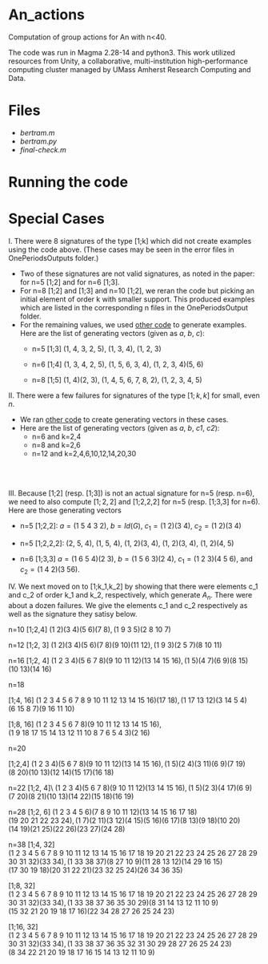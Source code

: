 # An_actions
Computation of group actions for An with n&lt;40.

The code was run in Magma 2.28-14 and python3. This work utilized resources from Unity, a collaborative, multi-institution high-performance computing cluster managed by UMass Amherst Research Computing and Data.

# Files

* *bertram.m*
* *bertram.py*
* *final-check.m*






# Running the code



# Special Cases

I. There were 8 signatures of the type [1;k] which did not create examples using the code above. (These cases may be seen in the error files in OnePeriodsOutputs folder.) 

* Two of these signatures are not valid signatures, as noted in the paper: for n=5 [1;2] and for n=6 [1;3].
* For n=8 [1;2] and [1;3] and n=10 [1;2], we reran the code but picking an initial element of order k with smaller support.  This produced examples which are listed in the corresponding n files in the OnePeriodsOutput folder.
* For the remaining values, we used [other code](https://github.com/jenpaulhus/breuer-modified) to generate examples. Here are the list of generating vectors (given as *a*, *b*, *c*):
	*  n=5 [1;3]  (1, 4, 3, 2, 5), (1, 3, 4), (1, 2, 3)

 	* n=6 [1;4]  (1, 3, 4, 2, 5), (1, 5, 6, 3, 4), (1, 2, 3, 4)(5, 6)

  	* n=8 [1;5]  (1, 4)(2, 3), (1, 4, 5, 6, 7, 8, 2), (1, 2, 3, 4, 5)
 


II. There were a few failures for signatures of the type $[1;k,k]$ for small, even $n$.

* We ran [other code](https://github.com/jenpaulhus/breuer-modified) to create generating vectors in these cases.
* Here are the list of generating vectors (given as *a*, *b*, *c1*, *c2*):
	* n=6 and k=2,4
	* n=8 and k=2,6
	* n=12 and k=2,4,6,10,12,14,20,30

<br > <br >

III. Because [1;2] (resp. [1;3]) is not an actual signature for n=5 (resp. n=6), we need to also compute $[1;2,2]$ and [1;2,2,2] for n=5 (resp. [1;3,3] for n=6).  Here are those generating vectors

* n=5 [1;2,2]: $a=(1\ 5\ 4\ 3\ 2)$, $b=Id(G)$, $c_1=(1\ 2)(3\ 4)$, $c_2=(1\ 2)(3\ 4)$

* n=5 [1;2,2,2]: (2, 5, 4),
(1, 5, 4),
(1, 2)(3, 4),
(1, 2)(3, 4),
(1, 2)(4, 5)

* n=6 [1;3,3] $a=(1\  6\  5\  4)(2 \ 3)$, $b=(1\  5\  6\  3)(2\  4)$, $c_1=(1\ 2\ 3)(4\ 5\ 6)$, and $c_2=(1\  4\ 2)(3\  5 6)$.

IV. We next moved on to [1;k_1,k_2] by showing that there were elements c_1 and c_2 of order k_1 and k_2, respectively, which generate $A_n$.  There were about a dozen failures. We give the elements c_1 and c_2 respectively as well as the signature they satisy below. 



n=10
[1;2,4]
$(1\ 2)(3\ 4)(5 \ 6)(7 \ 8), (1\ 9\ 3\ 5)(2\ 8 \ 10 \ 7)$



n=12
[1;2, 3]
$(1\ 2)(3\ 4)(5\ 6)(7\ 8)(9\ 10)(11\ 12),
(1\ 9\ 3)(2\ 5\ 7)(8\ 10\ 11)$


n=16
[1;2, 4]
$(1\  2\  3\  4)(5\  6\  7\  8)(9\  10\  11\  12)(13\  14\  15\  16),
(1\  5)(4\  7)(6\  9)(8\  15)(10\  13)(14\  16)$


n=18

[1;4, 16]
$(1\  2\  3\  4\  5\  6\  7\  8\  9\  10\  11\  12\  13\  14\  15\  16)(17\  18),
(1\  17\  13\  12)(3\  14\  5\  4)(6\  15\  8\  7)(9\  16\  11\  10)$

[1;8, 16]
$(1\  2\  3\  4\  5\  6\  7\  8)(9\  10\  11\  12\  13\  14\  15\  16),
(1\  9\  18\  17\  15\  14\  13\  12\  11\  10\  8\  7\  6\  5\  4\  3)(2\  16)$


n=20

[1;2,4]
$(1\  2\  3\  4)(5\  6\  7\  8)(9\  10\  11\  12)(13\  14\  15\  16),
(1\  5)(2\  4)(3\  11)(6\  9)(7\  19)(8\  20)(10\  13)(12\  14)(15\  17)(16\  18)$


n=22
[1;2, 4]\ 
$(1\  2\  3\  4)(5\  6\  7\  8)(9\  10\  11\  12)(13\  14\  15\  16),
(1\  5)(2\  3)(4\  17)(6\  9)(7\  20)(8\  21)(10\  13)(14\  22)(15\  18)(16\  19)$


n=28
[1;2, 6]
$(1\  2\  3\  4\  5\  6)(7\  8\  9\  10\  11\  12)(13\  14\  15\  16\  17\  18)(19\  20\  21\  22\  23\  24),
(1\  7)(2\  11)(3\  12)(4\  15)(5\  16)(6\  17)(8\  13)(9\  18)(10\  20)(14\  19)(21\  25)(22\  26)(23\  27)(24\  28)$

n=38
[1;4, 32]
$(1\  2\  3\  4\  5\  6\  7\  8\  9\  10\  11\  12\  13\  14\  15\  16\  17\  18\  19\  20\  21\  22\  23\  24\  25\  26\  27\  28\  29\  30\  31\  32)(33\  34),
(1\  33\  38\  37)(8\  27\  10\  9)(11\  28\  13\  12)(14\  29\  16\  15)(17\  30\  19\  18)(20\  31\  22\  21)(23\  32\  25\  24)(26\  34\  36\  35)$

[1;8, 32]
$(1\  2\  3\  4\  5\  6\  7\  8\  9\  10\  11\  12\  13\  14\  15\  16\  17\  18\  19\  20\  21\  22\  23\  24\  25\  26\  27\  28\  29\  30\  31\  32)(33\  34),
(1\  33\  38\  37\  36\  35\  30\  29)(8\  31\  14\  13\  12\  11\  10\  9)(15\  32\  21\  20\  19\  18\  17\  16)(22\  34\  28\  27\  26\  25\  24\  23)$


[1;16, 32]
$(1\  2\  3\  4\  5\  6\  7\  8\  9\  10\  11\  12\  13\  14\  15\  16\  17\  18\  19\  20\  21\  22\  23\  24\  25\  26\  27\  28\  29\  30\  31\  32)(33\  34),
(1\  33\  38\  37\  36\  35\  32\  31\  30\  29\  28\  27\  26\  25\  24\  23)(8\  34\  22\  21\  20\  19\  18\  17\  16\  15\  14\  13\  12\  11\  10\  9)$







  





